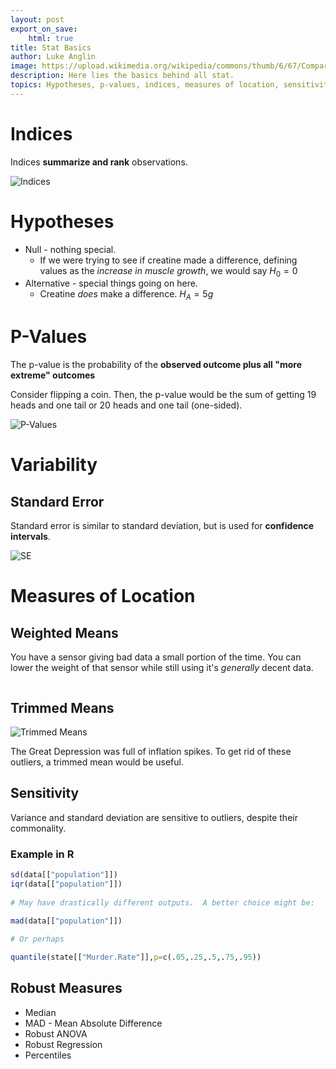 ```yaml
---
layout: post
export_on_save: 
    html: true
title: Stat Basics 
author: Luke Anglin
image: https://upload.wikimedia.org/wikipedia/commons/thumb/6/67/Comparison_of_three_stock_indices_after_1975.svg/1200px-Comparison_of_three_stock_indices_after_1975.svg.png
description: Here lies the basics behind all stat.
topics: Hypotheses, p-values, indices, measures of location, sensitivity, robust measurements
---
```


# Indices 

Indices **summarize and rank** observations.  

![Indices](https://upload.wikimedia.org/wikipedia/commons/thumb/6/67/Comparison_of_three_stock_indices_after_1975.svg/1200px-Comparison_of_three_stock_indices_after_1975.svg.png)

# Hypotheses 

* Null - nothing special. 
    * If we were trying to see if creatine made a difference, defining values as the *increase in muscle growth*, we would say $H_0 = 0$
* Alternative - special things going on here. 
    * Creatine *does* make a difference.  $H_A = 5 g$

# P-Values 

The p-value is the probability of the **observed outcome plus all "more extreme" outcomes** 

Consider flipping a coin.  Then, the p-value would be the sum of getting 19 heads and one tail or 20 heads and one tail (one-sided). 

![P-Values](https://www.simplypsychology.org/p-value.png)

# Variability

## Standard Error 

Standard error is similar to standard deviation, but is used for **confidence intervals**.  

![SE](https://www.wallstreetmojo.com/wp-content/uploads/2019/12/Standard-Error.jpg)

# Measures of Location 

## Weighted Means 

You have a sensor giving bad data a small portion of the time.  You can lower the weight of that sensor while still using it's *generally* decent data. 

<!-- Weighted Mean Images  -->
<div class="row">
    <div class="col-6 thumb">
        <a class="thumbnail" href="#">
            <img class="img-responsive" src="https://www.mathsisfun.com/data/images/weighted-average-seesaw.svg" alt="">
        </a>
    </div>
    <div class="col-6 thumb">
        <a class="thumbnail" href="#">
            <img class="img-responsive" src="https://www.wikihow.com/images/thumb/5/56/Calculate-Weighted-Average-Step-3-Version-7.jpg/v4-460px-Calculate-Weighted-Average-Step-3-Version-7.jpg" alt="">
        </a>
    </div>
</div>

## Trimmed Means 

![Trimmed Means](https://images.slideplayer.com/27/9207184/slides/slide_6.jpg)

The Great Depression was full of inflation spikes.  To get rid of these outliers, a trimmed mean would be useful.  

## Sensitivity 

Variance and standard deviation are sensitive to outliers, despite their commonality.  

### Example in R 

```r
sd(data[["population"]])
iqr(data[["population"]])
                            
# May have drastically different outputs.  A better choice might be:
                            
mad(data[["population"]]) 

# Or perhaps

quantile(state[["Murder.Rate"]],p=c(.05,.25,.5,.75,.95))
```

## Robust Measures 

* Median 
* MAD - Mean Absolute Difference 
* Robust ANOVA 
* Robust Regression 
* Percentiles 

